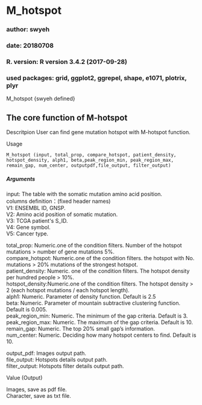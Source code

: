 # M_hotspot

### author: swyeh

### date: 20180708

### R. version: R version 3.4.2 (2017-09-28)

### used packages: grid, ggplot2, ggrepel, shape, e1071, plotrix, plyr



M_hotspot {swyeh defined}



## The core function of M-hotspot

Descritpion
User can find gene mutation hotspot with M-hotspot function.

Usage<br>
```{R}
M_hotspot (input, total_prop, compare_hotspot, patient_density, hotspot_density, alph1, beta,peak_region_min, peak_region_max, remain_gap, num_center, outputpdf,file_output, filter_output)
```
##### Arguments

input: The table with the somatic mutation amino acid position.  
  columns definition：(fixed header names)  
      V1: ENSEMBL ID, GNSP.<br>
      V2: Amino acid position of somatic mutation.<br>
      V3: TCGA patient's S_ID.<br>
      V4: Gene symbol.<br>
      V5: Cancer type.<br>

total_prop: Numeric.one of the condition filters. Number of the hotspot mutations > number of gene mutations 5%.<br>
compare_hotspot: Numeric.one of the condition filters. the hotspot with No. mutations > 20% mutations of the strongest hotspot.<br>
patient_density: Numeric. one of the condition filters. The hotspot density per hundred people > 10%.<br>
hotspot_density:Numeric.one of the condition filters. The hotspot density > 2 (each hotspot mutations / each hotspot length).<br>
alph1: Numeric. Parameter of density function. Default is 2.5<br>
beta: Numeric. Parameter of mountain subtractive clustering function. Default is 0.005.<br>
peak_region_min: Numeric. The minimum of the gap criteria. Default is 3.<br>
peak_region_max: Numeric. The maximum of the gap criteria. Default is 10.<br>
remain_gap: Numeric. The top 20% small gap’s information.<br>
num_center: Numeric. Deciding how many hotspot centers to find. Default is 10.<br>

output_pdf: Images output path.<br>
file_output: Hotspots details output path.<br>
filter_output: Hotspots filter details output path.<br>

Value (Output)

  Images, save as pdf file.  
  Character, save as txt file.
